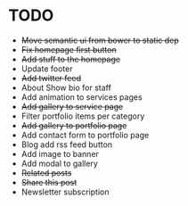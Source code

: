 # TODO

- <del>Move semantic ui from bower to static dep</del>
- <del>Fix homepage first button</del>
- <del>Add stuff to the homepage</del>
- Update footer
- <del>Add twitter feed</del>
- About Show bio for staff
- Add animation to services pages
- <del>Add gallery to service page</del>
- Filter portfolio items per category
- <del>Add gallery to portfolio page</del>
- Add contact form to portfolio page
- Blog add rss feed button
- Add image to banner
- Add modal to gallery
- <del>Related posts</del>
- <del>Share this post</del>
- Newsletter subscription
